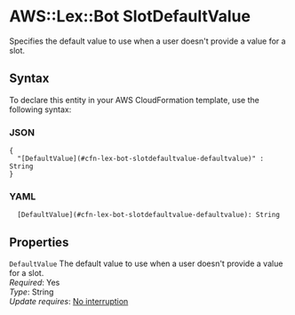# AWS::Lex::Bot SlotDefaultValue<a name="aws-properties-lex-bot-slotdefaultvalue"></a>

Specifies the default value to use when a user doesn't provide a value for a slot\.

## Syntax<a name="aws-properties-lex-bot-slotdefaultvalue-syntax"></a>

To declare this entity in your AWS CloudFormation template, use the following syntax:

### JSON<a name="aws-properties-lex-bot-slotdefaultvalue-syntax.json"></a>

```
{
  "[DefaultValue](#cfn-lex-bot-slotdefaultvalue-defaultvalue)" : String
}
```

### YAML<a name="aws-properties-lex-bot-slotdefaultvalue-syntax.yaml"></a>

```
  [DefaultValue](#cfn-lex-bot-slotdefaultvalue-defaultvalue): String
```

## Properties<a name="aws-properties-lex-bot-slotdefaultvalue-properties"></a>

`DefaultValue`  <a name="cfn-lex-bot-slotdefaultvalue-defaultvalue"></a>
The default value to use when a user doesn't provide a value for a slot\.  
*Required*: Yes  
*Type*: String  
*Update requires*: [No interruption](https://docs.aws.amazon.com/AWSCloudFormation/latest/UserGuide/using-cfn-updating-stacks-update-behaviors.html#update-no-interrupt)